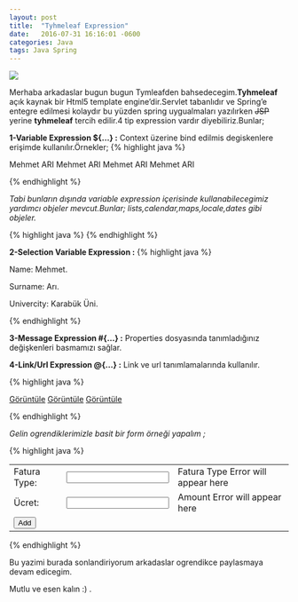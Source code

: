 ```yaml
---
layout: post
title:  "Tyhmeleaf Expression"
date:   2016-07-31 16:16:01 -0600
categories: Java
tags: Java Spring
---
```

![](../../images/tymleaf.png)

Merhaba arkadaslar bugun bugun Tymleafden bahsedecegim.**Tyhmeleaf** açık kaynak bir Html5 template engine’dir.Servlet tabanlıdır ve Spring’e entegre edilmesi kolaydır bu yüzden spring uygualmaları yazılırken ~~JSP~~ yerine **tyhmeleaf** tercih edilir.4 tip expression vardır diyebiliriz.Bunlar;

**1-Variable Expression ${…} :** Context üzerine bind edilmis degiskenlere erişimde kullanılır.Örnekler;
{% highlight java %}

<span th:text="${name}">Mehmet ARI</span>
<span th:text="${person.name}">Mehmet ARI</span>
<span th:text="${person[0].name}">Mehmet ARI</span>
<span th:text="${person.getName()}">Mehmet ARI</span>

{% endhighlight %}

_Tabi bunların dışında variable expression içerisinde kullanabilecegimiz yardımcı objeler mevcut.Bunlar; lists,calendar,maps,locale,dates gibi objeler._

{% highlight java %}
<span th:text="${#dates.day}"> </span>
{% endhighlight %}

**2-Selection Variable Expression :**
{% highlight java %}


<div th:object="${user}">
   <p>Name: <span th:text=" * {name}">Mehmet</span>.</p>
   <p>Surname: <span th:text="* {surname}">Arı</span>.</p>
   <p>Univercity: <span th:text="* {Univercity}">Karabük Üni</span>.</p>
</div>

{% endhighlight %}

**3-Message Expression #{…} :** Properties dosyasında tanımladığınız değişkenleri basmamızı sağlar.

**4-Link/Url Expression @{…} :** Link ve url tanımlamalarında kullanılır.

{% highlight java %}

<a href="fatura.html" th:href="@{/fatura}">Görüntüle</a>
<a href="fatura.html" th:href="@{/fatura/(faturaId=${f.id})}">Görüntüle</a>
<a href="fatura.html" th:href="@{/fatura/details(faturaId=${o.id}, type='Maximum')}">Görüntüle</a>

{% endhighlight %}

_Gelin ogrendiklerimizle basit bir form örneği yapalım ;_


{% highlight java %}

<form th:action="@{/faturalar}" th:object="${fatura}" th:method="post">
        <table>
            <tr>
                <td>Fatura Type:</td>
                <td><input type="text" th:field="*{type}" /></td>
                <td th:if="${#fields.hasErrors('type')}" th:errors="*{type}">Fatura Type Error will appear here</td>
            </tr>
            <tr>
                <td>Ücret:</td>
                <td><input type="text" th:field="*{amount}" /></td>
                <td th:if="${#fields.hasErrors('amount')}" th:errors="*{amount}">Amount Error will appear here</td>
            </tr>
            <tr>
                <td><button type="submit">Add</button></td>
            </tr>
        </table>
    </form>

{% endhighlight %}

Bu yazimi burada sonlandiriyorum arkadaslar ogrendikce paylasmaya devam edicegim.

Mutlu ve esen kalın :) .
